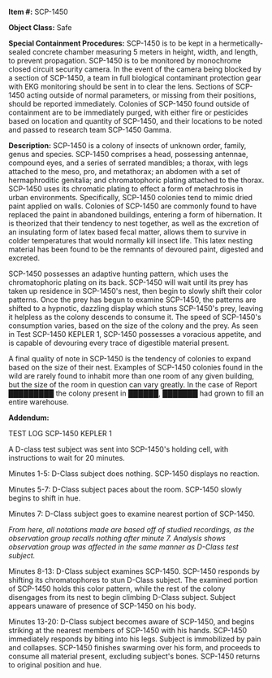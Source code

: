 **Item #:** SCP-1450

**Object Class:** Safe

**Special Containment Procedures:** SCP-1450 is to be kept in a hermetically-sealed concrete chamber measuring 5 meters in height, width, and length, to prevent propagation. SCP-1450 is to be monitored by monochrome closed circuit security camera. In the event of the camera being blocked by a section of SCP-1450, a team in full biological contaminant protection gear with EKG monitoring should be sent in to clear the lens. Sections of SCP-1450 acting outside of normal parameters, or missing from their positions, should be reported immediately. Colonies of SCP-1450 found outside of containment are to be immediately purged, with either fire or pesticides based on location and quantity of SCP-1450, and their locations to be noted and passed to research team SCP-1450 Gamma.

**Description:** SCP-1450 is a colony of insects of unknown order, family, genus and species. SCP-1450 comprises a head, possessing antennae, compound eyes, and a series of serrated mandibles; a thorax, with legs attached to the meso, pro, and metathorax; an abdomen with a set of hermaphroditic genitalia; and chromatophoric plating attached to the thorax. SCP-1450 uses its chromatic plating to effect a form of metachrosis in urban environments. Specifically, SCP-1450 colonies tend to mimic dried paint applied on walls. Colonies of SCP-1450 are commonly found to have replaced the paint in abandoned buildings, entering a form of hibernation. It is theorized that their tendency to nest together, as well as the excretion of an insulating form of latex based fecal matter, allows them to survive in colder temperatures that would normally kill insect life. This latex nesting material has been found to be the remnants of devoured paint, digested and excreted.

SCP-1450 possesses an adaptive hunting pattern, which uses the chromatophoric plating on its back. SCP-1450 will wait until its prey has taken up residence in SCP-1450's nest, then begin to slowly shift their color patterns. Once the prey has begun to examine SCP-1450, the patterns are shifted to a hypnotic, dazzling display which stuns SCP-1450's prey, leaving it helpless as the colony descends to consume it. The speed of SCP-1450's consumption varies, based on the size of the colony and the prey. As seen in Test SCP-1450 KEPLER 1, SCP-1450 possesses a voracious appetite, and is capable of devouring every trace of digestible material present.

A final quality of note in SCP-1450 is the tendency of colonies to expand based on the size of their nest. Examples of SCP-1450 colonies found in the wild are rarely found to inhabit more than one room of any given building, but the size of the room in question can vary greatly. In the case of Report █████████ the colony present in ██████, ███████ had grown to fill an entire warehouse.

**Addendum:**

TEST LOG SCP-1450 KEPLER 1

A D-class test subject was sent into SCP-1450's holding cell, with instructions to wait for 20 minutes.

Minutes 1-5: D-Class subject does nothing. SCP-1450 displays no reaction.

Minutes 5-7: D-Class subject paces about the room. SCP-1450 slowly begins to shift in hue.

Minutes 7: D-Class subject goes to examine nearest portion of SCP-1450.

_From here, all notations made are based off of studied recordings, as the observation group recalls nothing after minute 7. Analysis shows observation group was affected in the same manner as D-Class test subject._

Minutes 8-13: D-Class subject examines SCP-1450. SCP-1450 responds by shifting its chromatophores to stun D-Class subject. The examined portion of SCP-1450 holds this color pattern, while the rest of the colony disengages from its nest to begin climbing D-Class subject. Subject appears unaware of presence of SCP-1450 on his body.

Minutes 13-20: D-Class subject becomes aware of SCP-1450, and begins striking at the nearest members of SCP-1450 with his hands. SCP-1450 immediately responds by biting into his legs. Subject is immobilized by pain and collapses. SCP-1450 finishes swarming over his form, and proceeds to consume all material present, excluding subject's bones. SCP-1450 returns to original position and hue.